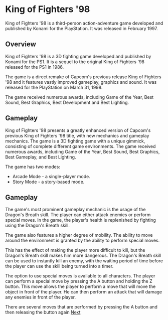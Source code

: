 # King of Fighters '98

King of Fighters '98 is a third-person action-adventure game developed and published by Konami for the PlayStation. It was released in February 1997.

## Overview

King of Fighters '98 is a 3D fighting game developed and published by Konami for the PS1. It is a sequel to the original King of Fighters '98 released for the PS1 in 1986.

The game is a direct remake of Capcom's previous release King of Fighters '98 and it features vastly improved gameplay, graphics and sound. It was released for the PlayStation on March 31, 1998.

The game received numerous awards, including Game of the Year, Best Sound, Best Graphics, Best Development and Best Lighting.

## Gameplay

King of Fighters '98 presents a greatly enhanced version of Capcom's previous King of Fighters '98 title, with new mechanics and gameplay mechanics. The game is a 3D fighting game with a unique gimmick, consisting of complete different game environments. The game received numerous awards, including Game of the Year, Best Sound, Best Graphics, Best Gameplay, and Best Lighting.

The game has two modes:

*   Arcade Mode - a single-player mode.
*   Story Mode - a story-based mode.

## Gameplay

The game's most prominent gameplay mechanic is the usage of the Dragon's Breath skill. The player can either attack enemies or perform special moves. In the game, the player's health is replenished by fighting using the Dragon's Breath skill.

The game also features a higher degree of mobility. The ability to move around the environment is granted by the ability to perform special moves.

This has the effect of making the player more difficult to kill, but the Dragon's Breath skill makes him more dangerous. The Dragon's Breath skill can be used to instantly kill an enemy, with the waiting period of time before the player can use the skill being turned into a timer.

The option to use special moves is available to all characters. The player can perform a special move by pressing the A button and holding the Z button. This move allows the player to perform a move that will move the object in front of the player. He can then perform an attack that will damage any enemies in front of the player.

There are several moves that are performed by pressing the A button and then releasing the button again
[Next](442.md)